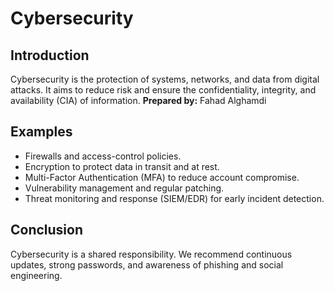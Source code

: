 # Cybersecurity

## Introduction
Cybersecurity is the protection of systems, networks, and data from digital attacks. It aims to reduce risk and ensure the confidentiality, integrity, and availability (CIA) of information.
**Prepared by:** Fahad Alghamdi

## Examples
- Firewalls and access-control policies.
- Encryption to protect data in transit and at rest.
- Multi-Factor Authentication (MFA) to reduce account compromise.
- Vulnerability management and regular patching.
- Threat monitoring and response (SIEM/EDR) for early incident detection.

## Conclusion
Cybersecurity is a shared responsibility. We recommend continuous updates, strong passwords, and awareness of phishing and social engineering.
